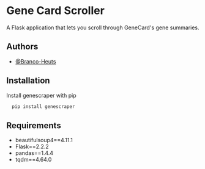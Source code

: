 # Gene Card Scroller
A Flask application that lets you scroll through GeneCard's gene summaries.
## Authors
- [@Branco-Heuts](https://https://github.com/Branco-Heuts)
## Installation
Install genescraper with pip
```bash
  pip install genescraper
```
## Requirements
* beautifulsoup4==4.11.1
* Flask==2.2.2
* pandas==1.4.4
* tqdm==4.64.0
